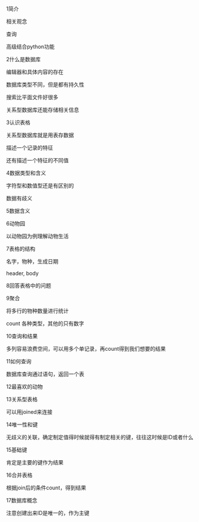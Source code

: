 1简介

相关观念

查询

高级结合python功能

2什么是数据库

编辑器和具体内容的存在

数据库类型不同，但是都有持久性

搜索比平面文件好很多

关系型数据库还能存储相关信息

3认识表格

关系型数据库就是用表存数据

描述一个记录的特征

还有描述一个特征的不同值

4数据类型和含义

字符型和数值型还是有区别的

数据有歧义

5数据含义

6动物园

以动物园为例理解动物生活

7表格的结构

名字，物种，生成日期

header, body

8回答表格中的问题

9聚合

将多行的物种数量进行统计

count 各种类型，其他的只有数字

10查询和结果

多列容易浪费空间，可以用多个单记录，再count得到我们想要的结果

11如何查询

数据库查询通过语句，返回一个表

12最喜欢的动物

13关系型表格

可以用joined来连接

14唯一性和键

无歧义的关联，确定制定值得时候就得有制定相关的键，往往这时候是ID或者什么

15基础键

肯定是主要的键作为结果

16合并表格

根据join后的条件count，得到结果

17数据库概念

注意创建出来ID是唯一的，作为主键







































